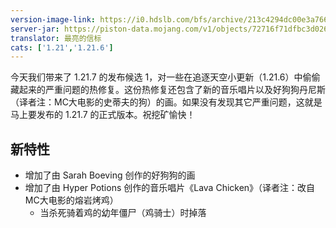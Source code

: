 ```yaml
---
version-image-link: https://i0.hdslb.com/bfs/archive/213c4294dc00e3a76649680d12d14443dcc9f3ed.jpg
server-jar: https://piston-data.mojang.com/v1/objects/72716f71dfbc3d026a8577854ebaa69c63eb4474/server.jar
translator: 最亮的信标
cats: ['1.21','1.21.6']
---
```

今天我们带来了 1.21.7 的发布候选 1，对一些在追逐天空小更新（1.21.6）中偷偷藏起来的严重问题的热修复。这份热修复还包含了新的音乐唱片以及好狗狗丹尼斯（译者注：MC大电影的史蒂夫的狗）的画。如果没有发现其它严重问题，这就是马上要发布的 1.21.7 的正式版本。祝挖矿愉快！

## 新特性
* 增加了由 Sarah Boeving 创作的好狗狗的画
* 增加了由 Hyper Potions 创作的音乐唱片《Lava Chicken》（译者注：改自MC大电影的熔岩烤鸡）
    * 当杀死骑着鸡的幼年僵尸（鸡骑士）时掉落

<listlink href="https://music.163.com/song?id=2717690420" icon="redstone_lamp_on" title="试听新唱片《Lava Chicken》" info="网易云音乐">
